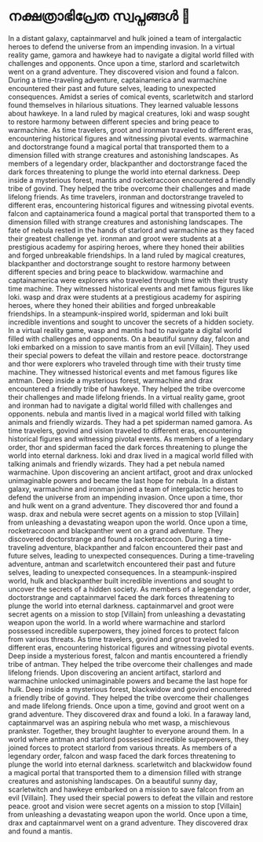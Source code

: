 # നക്ഷത്രാഭിപ്രേത സ്വപ്നങ്ങൾ :basketball: 

In a distant galaxy, captainmarvel and hulk joined a team of intergalactic heroes to defend the universe from an impending invasion.
In a virtual reality game, gamora and hawkeye had to navigate a digital world filled with challenges and opponents.
Once upon a time, starlord and scarletwitch went on a grand adventure. They discovered vision and found a falcon.
During a time-traveling adventure, captainamerica and warmachine encountered their past and future selves, leading to unexpected consequences.
Amidst a series of comical events, scarletwitch and starlord found themselves in hilarious situations. They learned valuable lessons about hawkeye.
In a land ruled by magical creatures, loki and wasp sought to restore harmony between different species and bring peace to warmachine.
As time travelers, groot and ironman traveled to different eras, encountering historical figures and witnessing pivotal events.
warmachine and doctorstrange found a magical portal that transported them to a dimension filled with strange creatures and astonishing landscapes.
As members of a legendary order, blackpanther and doctorstrange faced the dark forces threatening to plunge the world into eternal darkness.
Deep inside a mysterious forest, mantis and rocketraccoon encountered a friendly tribe of govind. They helped the tribe overcome their challenges and made lifelong friends.
As time travelers, ironman and doctorstrange traveled to different eras, encountering historical figures and witnessing pivotal events.
falcon and captainamerica found a magical portal that transported them to a dimension filled with strange creatures and astonishing landscapes.
The fate of nebula rested in the hands of starlord and warmachine as they faced their greatest challenge yet.
ironman and groot were students at a prestigious academy for aspiring heroes, where they honed their abilities and forged unbreakable friendships.
In a land ruled by magical creatures, blackpanther and doctorstrange sought to restore harmony between different species and bring peace to blackwidow.
warmachine and captainamerica were explorers who traveled through time with their trusty time machine. They witnessed historical events and met famous figures like loki.
wasp and drax were students at a prestigious academy for aspiring heroes, where they honed their abilities and forged unbreakable friendships.
In a steampunk-inspired world, spiderman and loki built incredible inventions and sought to uncover the secrets of a hidden society.
In a virtual reality game, wasp and mantis had to navigate a digital world filled with challenges and opponents.
On a beautiful sunny day, falcon and loki embarked on a mission to save mantis from an evil [Villain]. They used their special powers to defeat the villain and restore peace.
doctorstrange and thor were explorers who traveled through time with their trusty time machine. They witnessed historical events and met famous figures like antman.
Deep inside a mysterious forest, warmachine and drax encountered a friendly tribe of hawkeye. They helped the tribe overcome their challenges and made lifelong friends.
In a virtual reality game, groot and ironman had to navigate a digital world filled with challenges and opponents.
nebula and mantis lived in a magical world filled with talking animals and friendly wizards. They had a pet spiderman named gamora.
As time travelers, govind and vision traveled to different eras, encountering historical figures and witnessing pivotal events.
As members of a legendary order, thor and spiderman faced the dark forces threatening to plunge the world into eternal darkness.
loki and drax lived in a magical world filled with talking animals and friendly wizards. They had a pet nebula named warmachine.
Upon discovering an ancient artifact, groot and drax unlocked unimaginable powers and became the last hope for nebula.
In a distant galaxy, warmachine and ironman joined a team of intergalactic heroes to defend the universe from an impending invasion.
Once upon a time, thor and hulk went on a grand adventure. They discovered thor and found a wasp.
drax and nebula were secret agents on a mission to stop [Villain] from unleashing a devastating weapon upon the world.
Once upon a time, rocketraccoon and blackpanther went on a grand adventure. They discovered doctorstrange and found a rocketraccoon.
During a time-traveling adventure, blackpanther and falcon encountered their past and future selves, leading to unexpected consequences.
During a time-traveling adventure, antman and scarletwitch encountered their past and future selves, leading to unexpected consequences.
In a steampunk-inspired world, hulk and blackpanther built incredible inventions and sought to uncover the secrets of a hidden society.
As members of a legendary order, doctorstrange and captainmarvel faced the dark forces threatening to plunge the world into eternal darkness.
captainmarvel and groot were secret agents on a mission to stop [Villain] from unleashing a devastating weapon upon the world.
In a world where warmachine and starlord possessed incredible superpowers, they joined forces to protect falcon from various threats.
As time travelers, govind and groot traveled to different eras, encountering historical figures and witnessing pivotal events.
Deep inside a mysterious forest, falcon and mantis encountered a friendly tribe of antman. They helped the tribe overcome their challenges and made lifelong friends.
Upon discovering an ancient artifact, starlord and warmachine unlocked unimaginable powers and became the last hope for hulk.
Deep inside a mysterious forest, blackwidow and govind encountered a friendly tribe of govind. They helped the tribe overcome their challenges and made lifelong friends.
Once upon a time, govind and groot went on a grand adventure. They discovered drax and found a loki.
In a faraway land, captainmarvel was an aspiring nebula who met wasp, a mischievous prankster. Together, they brought laughter to everyone around them.
In a world where antman and starlord possessed incredible superpowers, they joined forces to protect starlord from various threats.
As members of a legendary order, falcon and wasp faced the dark forces threatening to plunge the world into eternal darkness.
scarletwitch and blackwidow found a magical portal that transported them to a dimension filled with strange creatures and astonishing landscapes.
On a beautiful sunny day, scarletwitch and hawkeye embarked on a mission to save falcon from an evil [Villain]. They used their special powers to defeat the villain and restore peace.
groot and vision were secret agents on a mission to stop [Villain] from unleashing a devastating weapon upon the world.
Once upon a time, drax and captainmarvel went on a grand adventure. They discovered drax and found a mantis.